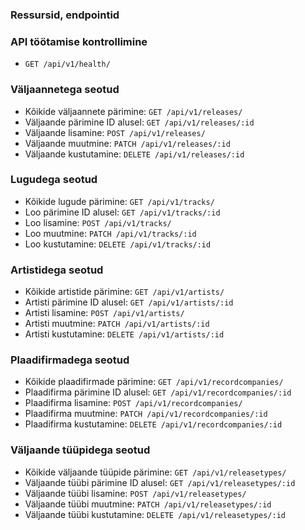 ### Ressursid, endpointid

### API töötamise kontrollimine
- `GET /api/v1/health/`

### Väljaannetega seotud
- Kõikide väljaannete pärimine: `GET /api/v1/releases/`
- Väljaande pärimine ID alusel: `GET /api/v1/releases/:id`
- Väljaande lisamine: `POST /api/v1/releases/`
- Väljaande muutmine: `PATCH /api/v1/releases/:id`
- Väljaande kustutamine: `DELETE /api/v1/releases/:id`

### Lugudega seotud
- Kõikide lugude pärimine: `GET /api/v1/tracks/`
- Loo pärimine ID alusel: `GET /api/v1/tracks/:id`
- Loo lisamine: `POST /api/v1/tracks/`
- Loo muutmine: `PATCH /api/v1/tracks/:id`
- Loo kustutamine: `DELETE /api/v1/tracks/:id`

### Artistidega seotud
- Kõikide artistide pärimine: `GET /api/v1/artists/`
- Artisti pärimine ID alusel: `GET /api/v1/artists/:id`
- Artisti lisamine: `POST /api/v1/artists/`
- Artisti muutmine: `PATCH /api/v1/artists/:id`
- Artisti kustutamine: `DELETE /api/v1/artists/:id`

### Plaadifirmadega seotud
- Kõikide plaadifirmade pärimine: `GET /api/v1/recordcompanies/`
- Plaadifirma pärimine ID alusel: `GET /api/v1/recordcompanies/:id`
- Plaadifirma lisamine: `POST /api/v1/recordcompanies/`
- Plaadifirma muutmine: `PATCH /api/v1/recordcompanies/:id`
- Plaadifirma kustutamine: `DELETE /api/v1/recordcompanies/:id`

### Väljaande tüüpidega seotud
- Kõikide väljaande tüüpide pärimine: `GET /api/v1/releasetypes/`
- Väljaande tüübi pärimine ID alusel: `GET /api/v1/releasetypes/:id`
- Väljaande tüübi lisamine: `POST /api/v1/releasetypes/`
- Väljaande tüübi muutmine: `PATCH /api/v1/releasetypes/:id`
- Väljaande tüübi kustutamine: `DELETE /api/v1/releasetypes/:id`